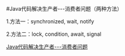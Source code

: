 #Java代码解决生产者---消费者问题（两种方法）

1.方法一：synchronized, wait, notify 

2.方法二：lock, condition, await, signal

[Java代码解决生产者---消费者问题](https://blog.csdn.net/u010452388/article/details/82624599)